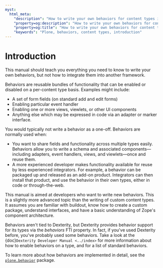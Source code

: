```yaml
---
myst:
  html_meta:
    "description": "How to write your own behaviors for content types in Plone"
    "property=og:description": "How to write your own behaviors for content types in Plone"
    "property=og:title": "How to write your own behaviors for content types in Plone"
    "keywords": "Plone, behaviors, content types, introduction"
---
```


# Introduction

This manual should teach you everything you need to know to write your own behaviors, but not how to integrate them into another framework.

Behaviors are reusable bundles of functionality that can be enabled or disabled on a per-content type basis.
Examples might include:

-   A set of form fields (on standard add and edit forms)
-   Enabling particular event handler
-   Enabling one or more views, viewlets, or other UI components
-   Anything else which may be expressed in code via an adapter or marker interface.

You would typically not write a behavior as a one-off.
Behaviors are normally used when:

-   You want to share fields and functionality across multiple types easily.
    Behaviors allow you to write a schema and associated components—including adapters, event handlers, views, and viewlets—once and reuse them.
-   A more experienced developer makes functionality available for reuse by less experienced integrators.
    For example, a behavior can be packaged up and released as an add-on product.
    Integrators can then install that product, and use the behavior in their own types, either in code or through-the-web.

This manual is aimed at developers who want to write new behaviors.
This is a slightly more advanced topic than the writing of custom content types.
It assumes you are familiar with buildout, know how to create a custom package, understand interfaces, and have a basic understanding of Zope's component architecture.

Behaviors aren't tied to Dexterity, but Dexterity provides behavior support for its types via the *behaviors* FTI property.
In fact, if you've used Dexterity before, you've probably used some behaviors.
Take a look at the {doc}`Dexterity Developer Manual <../index>` for more information about how to enable behaviors on a type, and for a list of standard behaviors.

To learn more about how behaviors are implemented in detail, see the [`plone.behavior`](https://pypi.org/project/plone.behavior/) package.
